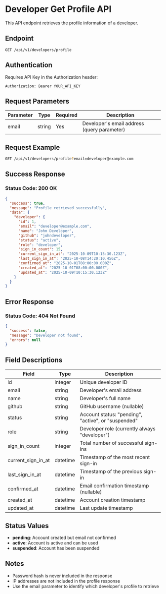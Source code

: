 # Developer Get Profile API

This API endpoint retrieves the profile information of a developer.

## Endpoint

```
GET /api/v1/developers/profile
```

## Authentication

Requires API Key in the Authorization header:
```
Authorization: Bearer YOUR_API_KEY
```

## Request Parameters

| Parameter | Type   | Required | Description |
|-----------|--------|----------|-------------|
| email     | string | Yes      | Developer's email address (query parameter) |

## Request Example

```bash
GET /api/v1/developers/profile?email=developer@example.com
```

## Success Response

### Status Code: 200 OK

```json
{
  "success": true,
  "message": "Profile retrieved successfully",
  "data": {
    "developer": {
      "id": 1,
      "email": "developer@example.com",
      "name": "John Developer",
      "github": "johndeveloper",
      "status": "active",
      "role": "developer",
      "sign_in_count": 15,
      "current_sign_in_at": "2025-10-09T10:15:30.123Z",
      "last_sign_in_at": "2025-10-08T14:20:10.456Z",
      "confirmed_at": "2025-10-01T08:00:00.000Z",
      "created_at": "2025-10-01T08:00:00.000Z",
      "updated_at": "2025-10-09T10:15:30.123Z"
    }
  }
}
```

## Error Response

### Status Code: 404 Not Found

```json
{
  "success": false,
  "message": "Developer not found",
  "errors": null
}
```

## Field Descriptions

| Field              | Type     | Description |
|--------------------|----------|-------------|
| id                 | integer  | Unique developer ID |
| email              | string   | Developer's email address |
| name               | string   | Developer's full name |
| github             | string   | GitHub username (nullable) |
| status             | string   | Account status: "pending", "active", or "suspended" |
| role               | string   | Developer role (currently always "developer") |
| sign_in_count      | integer  | Total number of successful sign-ins |
| current_sign_in_at | datetime | Timestamp of the most recent sign-in |
| last_sign_in_at    | datetime | Timestamp of the previous sign-in |
| confirmed_at       | datetime | Email confirmation timestamp (nullable) |
| created_at         | datetime | Account creation timestamp |
| updated_at         | datetime | Last update timestamp |

## Status Values

- **pending**: Account created but email not confirmed
- **active**: Account is active and can be used
- **suspended**: Account has been suspended

## Notes

- Password hash is never included in the response
- IP addresses are not included in the profile response
- Use the email parameter to identify which developer's profile to retrieve



